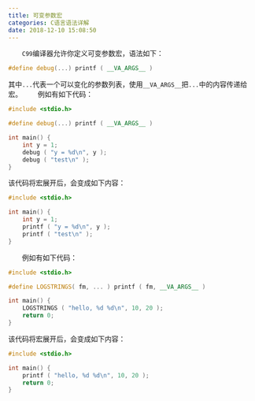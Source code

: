 ```yaml
---
title: 可变参数宏
categories: C语言语法详解
date: 2018-12-10 15:08:50
---
```

&emsp;&emsp;`C99`编译器允许你定义可变参数宏，语法如下：<!--more-->

``` cpp
#define debug(...) printf ( __VA_ARGS__ )
```

其中`...`代表一个可以变化的参数列表，使用`__VA_ARGS__`把`...`中的内容传递给宏。
&emsp;&emsp;例如有如下代码：

``` cpp
#include <stdio.h>

#define debug(...) printf ( __VA_ARGS__ )

int main() {
    int y = 1;
    debug ( "y = %d\n", y );
    debug ( "test\n" );
}
```

该代码将宏展开后，会变成如下内容：

``` cpp
#include <stdio.h>

int main() {
    int y = 1;
    printf ( "y = %d\n", y );
    printf ( "test\n" );
}
```

&emsp;&emsp;例如有如下代码：

``` cpp
#include <stdio.h>

#define LOGSTRINGS( fm, ... ) printf ( fm, __VA_ARGS__ )

int main() {
    LOGSTRINGS ( "hello, %d %d\n", 10, 20 );
    return 0;
}
```

该代码将宏展开后，会变成如下内容：

``` cpp
#include <stdio.h>

int main() {
    printf ( "hello, %d %d\n", 10, 20 );
    return 0;
}
```